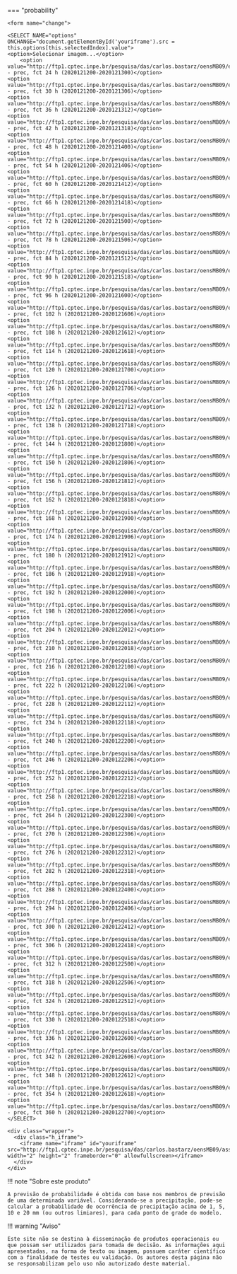 

=== "probability"

    <form name="change">
    
    <SELECT NAME="options" ONCHANGE="document.getElementById('youriframe').src = this.options[this.selectedIndex].value">
    <option>Selecionar imagem...</option>
        <option value="http://ftp1.cptec.inpe.br/pesquisa/das/carlos.bastarz/oensMB09/exps/gnu_singularity_m128p_p64p/prod/probability/2020121200/prec20201212002020121300.png">probability - prec, fct 24 h (2020121200-2020121300)</option>
    <option value="http://ftp1.cptec.inpe.br/pesquisa/das/carlos.bastarz/oensMB09/exps/gnu_singularity_m128p_p64p/prod/probability/2020121200/prec20201212002020121306.png">probability - prec, fct 30 h (2020121200-2020121306)</option>
    <option value="http://ftp1.cptec.inpe.br/pesquisa/das/carlos.bastarz/oensMB09/exps/gnu_singularity_m128p_p64p/prod/probability/2020121200/prec20201212002020121312.png">probability - prec, fct 36 h (2020121200-2020121312)</option>
    <option value="http://ftp1.cptec.inpe.br/pesquisa/das/carlos.bastarz/oensMB09/exps/gnu_singularity_m128p_p64p/prod/probability/2020121200/prec20201212002020121318.png">probability - prec, fct 42 h (2020121200-2020121318)</option>
    <option value="http://ftp1.cptec.inpe.br/pesquisa/das/carlos.bastarz/oensMB09/exps/gnu_singularity_m128p_p64p/prod/probability/2020121200/prec20201212002020121400.png">probability - prec, fct 48 h (2020121200-2020121400)</option>
    <option value="http://ftp1.cptec.inpe.br/pesquisa/das/carlos.bastarz/oensMB09/exps/gnu_singularity_m128p_p64p/prod/probability/2020121200/prec20201212002020121406.png">probability - prec, fct 54 h (2020121200-2020121406)</option>
    <option value="http://ftp1.cptec.inpe.br/pesquisa/das/carlos.bastarz/oensMB09/exps/gnu_singularity_m128p_p64p/prod/probability/2020121200/prec20201212002020121412.png">probability - prec, fct 60 h (2020121200-2020121412)</option>
    <option value="http://ftp1.cptec.inpe.br/pesquisa/das/carlos.bastarz/oensMB09/exps/gnu_singularity_m128p_p64p/prod/probability/2020121200/prec20201212002020121418.png">probability - prec, fct 66 h (2020121200-2020121418)</option>
    <option value="http://ftp1.cptec.inpe.br/pesquisa/das/carlos.bastarz/oensMB09/exps/gnu_singularity_m128p_p64p/prod/probability/2020121200/prec20201212002020121500.png">probability - prec, fct 72 h (2020121200-2020121500)</option>
    <option value="http://ftp1.cptec.inpe.br/pesquisa/das/carlos.bastarz/oensMB09/exps/gnu_singularity_m128p_p64p/prod/probability/2020121200/prec20201212002020121506.png">probability - prec, fct 78 h (2020121200-2020121506)</option>
    <option value="http://ftp1.cptec.inpe.br/pesquisa/das/carlos.bastarz/oensMB09/exps/gnu_singularity_m128p_p64p/prod/probability/2020121200/prec20201212002020121512.png">probability - prec, fct 84 h (2020121200-2020121512)</option>
    <option value="http://ftp1.cptec.inpe.br/pesquisa/das/carlos.bastarz/oensMB09/exps/gnu_singularity_m128p_p64p/prod/probability/2020121200/prec20201212002020121518.png">probability - prec, fct 90 h (2020121200-2020121518)</option>
    <option value="http://ftp1.cptec.inpe.br/pesquisa/das/carlos.bastarz/oensMB09/exps/gnu_singularity_m128p_p64p/prod/probability/2020121200/prec20201212002020121600.png">probability - prec, fct 96 h (2020121200-2020121600)</option>
    <option value="http://ftp1.cptec.inpe.br/pesquisa/das/carlos.bastarz/oensMB09/exps/gnu_singularity_m128p_p64p/prod/probability/2020121200/prec20201212002020121606.png">probability - prec, fct 102 h (2020121200-2020121606)</option>
    <option value="http://ftp1.cptec.inpe.br/pesquisa/das/carlos.bastarz/oensMB09/exps/gnu_singularity_m128p_p64p/prod/probability/2020121200/prec20201212002020121612.png">probability - prec, fct 108 h (2020121200-2020121612)</option>
    <option value="http://ftp1.cptec.inpe.br/pesquisa/das/carlos.bastarz/oensMB09/exps/gnu_singularity_m128p_p64p/prod/probability/2020121200/prec20201212002020121618.png">probability - prec, fct 114 h (2020121200-2020121618)</option>
    <option value="http://ftp1.cptec.inpe.br/pesquisa/das/carlos.bastarz/oensMB09/exps/gnu_singularity_m128p_p64p/prod/probability/2020121200/prec20201212002020121700.png">probability - prec, fct 120 h (2020121200-2020121700)</option>
    <option value="http://ftp1.cptec.inpe.br/pesquisa/das/carlos.bastarz/oensMB09/exps/gnu_singularity_m128p_p64p/prod/probability/2020121200/prec20201212002020121706.png">probability - prec, fct 126 h (2020121200-2020121706)</option>
    <option value="http://ftp1.cptec.inpe.br/pesquisa/das/carlos.bastarz/oensMB09/exps/gnu_singularity_m128p_p64p/prod/probability/2020121200/prec20201212002020121712.png">probability - prec, fct 132 h (2020121200-2020121712)</option>
    <option value="http://ftp1.cptec.inpe.br/pesquisa/das/carlos.bastarz/oensMB09/exps/gnu_singularity_m128p_p64p/prod/probability/2020121200/prec20201212002020121718.png">probability - prec, fct 138 h (2020121200-2020121718)</option>
    <option value="http://ftp1.cptec.inpe.br/pesquisa/das/carlos.bastarz/oensMB09/exps/gnu_singularity_m128p_p64p/prod/probability/2020121200/prec20201212002020121800.png">probability - prec, fct 144 h (2020121200-2020121800)</option>
    <option value="http://ftp1.cptec.inpe.br/pesquisa/das/carlos.bastarz/oensMB09/exps/gnu_singularity_m128p_p64p/prod/probability/2020121200/prec20201212002020121806.png">probability - prec, fct 150 h (2020121200-2020121806)</option>
    <option value="http://ftp1.cptec.inpe.br/pesquisa/das/carlos.bastarz/oensMB09/exps/gnu_singularity_m128p_p64p/prod/probability/2020121200/prec20201212002020121812.png">probability - prec, fct 156 h (2020121200-2020121812)</option>
    <option value="http://ftp1.cptec.inpe.br/pesquisa/das/carlos.bastarz/oensMB09/exps/gnu_singularity_m128p_p64p/prod/probability/2020121200/prec20201212002020121818.png">probability - prec, fct 162 h (2020121200-2020121818)</option>
    <option value="http://ftp1.cptec.inpe.br/pesquisa/das/carlos.bastarz/oensMB09/exps/gnu_singularity_m128p_p64p/prod/probability/2020121200/prec20201212002020121900.png">probability - prec, fct 168 h (2020121200-2020121900)</option>
    <option value="http://ftp1.cptec.inpe.br/pesquisa/das/carlos.bastarz/oensMB09/exps/gnu_singularity_m128p_p64p/prod/probability/2020121200/prec20201212002020121906.png">probability - prec, fct 174 h (2020121200-2020121906)</option>
    <option value="http://ftp1.cptec.inpe.br/pesquisa/das/carlos.bastarz/oensMB09/exps/gnu_singularity_m128p_p64p/prod/probability/2020121200/prec20201212002020121912.png">probability - prec, fct 180 h (2020121200-2020121912)</option>
    <option value="http://ftp1.cptec.inpe.br/pesquisa/das/carlos.bastarz/oensMB09/exps/gnu_singularity_m128p_p64p/prod/probability/2020121200/prec20201212002020121918.png">probability - prec, fct 186 h (2020121200-2020121918)</option>
    <option value="http://ftp1.cptec.inpe.br/pesquisa/das/carlos.bastarz/oensMB09/exps/gnu_singularity_m128p_p64p/prod/probability/2020121200/prec20201212002020122000.png">probability - prec, fct 192 h (2020121200-2020122000)</option>
    <option value="http://ftp1.cptec.inpe.br/pesquisa/das/carlos.bastarz/oensMB09/exps/gnu_singularity_m128p_p64p/prod/probability/2020121200/prec20201212002020122006.png">probability - prec, fct 198 h (2020121200-2020122006)</option>
    <option value="http://ftp1.cptec.inpe.br/pesquisa/das/carlos.bastarz/oensMB09/exps/gnu_singularity_m128p_p64p/prod/probability/2020121200/prec20201212002020122012.png">probability - prec, fct 204 h (2020121200-2020122012)</option>
    <option value="http://ftp1.cptec.inpe.br/pesquisa/das/carlos.bastarz/oensMB09/exps/gnu_singularity_m128p_p64p/prod/probability/2020121200/prec20201212002020122018.png">probability - prec, fct 210 h (2020121200-2020122018)</option>
    <option value="http://ftp1.cptec.inpe.br/pesquisa/das/carlos.bastarz/oensMB09/exps/gnu_singularity_m128p_p64p/prod/probability/2020121200/prec20201212002020122100.png">probability - prec, fct 216 h (2020121200-2020122100)</option>
    <option value="http://ftp1.cptec.inpe.br/pesquisa/das/carlos.bastarz/oensMB09/exps/gnu_singularity_m128p_p64p/prod/probability/2020121200/prec20201212002020122106.png">probability - prec, fct 222 h (2020121200-2020122106)</option>
    <option value="http://ftp1.cptec.inpe.br/pesquisa/das/carlos.bastarz/oensMB09/exps/gnu_singularity_m128p_p64p/prod/probability/2020121200/prec20201212002020122112.png">probability - prec, fct 228 h (2020121200-2020122112)</option>
    <option value="http://ftp1.cptec.inpe.br/pesquisa/das/carlos.bastarz/oensMB09/exps/gnu_singularity_m128p_p64p/prod/probability/2020121200/prec20201212002020122118.png">probability - prec, fct 234 h (2020121200-2020122118)</option>
    <option value="http://ftp1.cptec.inpe.br/pesquisa/das/carlos.bastarz/oensMB09/exps/gnu_singularity_m128p_p64p/prod/probability/2020121200/prec20201212002020122200.png">probability - prec, fct 240 h (2020121200-2020122200)</option>
    <option value="http://ftp1.cptec.inpe.br/pesquisa/das/carlos.bastarz/oensMB09/exps/gnu_singularity_m128p_p64p/prod/probability/2020121200/prec20201212002020122206.png">probability - prec, fct 246 h (2020121200-2020122206)</option>
    <option value="http://ftp1.cptec.inpe.br/pesquisa/das/carlos.bastarz/oensMB09/exps/gnu_singularity_m128p_p64p/prod/probability/2020121200/prec20201212002020122212.png">probability - prec, fct 252 h (2020121200-2020122212)</option>
    <option value="http://ftp1.cptec.inpe.br/pesquisa/das/carlos.bastarz/oensMB09/exps/gnu_singularity_m128p_p64p/prod/probability/2020121200/prec20201212002020122218.png">probability - prec, fct 258 h (2020121200-2020122218)</option>
    <option value="http://ftp1.cptec.inpe.br/pesquisa/das/carlos.bastarz/oensMB09/exps/gnu_singularity_m128p_p64p/prod/probability/2020121200/prec20201212002020122300.png">probability - prec, fct 264 h (2020121200-2020122300)</option>
    <option value="http://ftp1.cptec.inpe.br/pesquisa/das/carlos.bastarz/oensMB09/exps/gnu_singularity_m128p_p64p/prod/probability/2020121200/prec20201212002020122306.png">probability - prec, fct 270 h (2020121200-2020122306)</option>
    <option value="http://ftp1.cptec.inpe.br/pesquisa/das/carlos.bastarz/oensMB09/exps/gnu_singularity_m128p_p64p/prod/probability/2020121200/prec20201212002020122312.png">probability - prec, fct 276 h (2020121200-2020122312)</option>
    <option value="http://ftp1.cptec.inpe.br/pesquisa/das/carlos.bastarz/oensMB09/exps/gnu_singularity_m128p_p64p/prod/probability/2020121200/prec20201212002020122318.png">probability - prec, fct 282 h (2020121200-2020122318)</option>
    <option value="http://ftp1.cptec.inpe.br/pesquisa/das/carlos.bastarz/oensMB09/exps/gnu_singularity_m128p_p64p/prod/probability/2020121200/prec20201212002020122400.png">probability - prec, fct 288 h (2020121200-2020122400)</option>
    <option value="http://ftp1.cptec.inpe.br/pesquisa/das/carlos.bastarz/oensMB09/exps/gnu_singularity_m128p_p64p/prod/probability/2020121200/prec20201212002020122406.png">probability - prec, fct 294 h (2020121200-2020122406)</option>
    <option value="http://ftp1.cptec.inpe.br/pesquisa/das/carlos.bastarz/oensMB09/exps/gnu_singularity_m128p_p64p/prod/probability/2020121200/prec20201212002020122412.png">probability - prec, fct 300 h (2020121200-2020122412)</option>
    <option value="http://ftp1.cptec.inpe.br/pesquisa/das/carlos.bastarz/oensMB09/exps/gnu_singularity_m128p_p64p/prod/probability/2020121200/prec20201212002020122418.png">probability - prec, fct 306 h (2020121200-2020122418)</option>
    <option value="http://ftp1.cptec.inpe.br/pesquisa/das/carlos.bastarz/oensMB09/exps/gnu_singularity_m128p_p64p/prod/probability/2020121200/prec20201212002020122500.png">probability - prec, fct 312 h (2020121200-2020122500)</option>
    <option value="http://ftp1.cptec.inpe.br/pesquisa/das/carlos.bastarz/oensMB09/exps/gnu_singularity_m128p_p64p/prod/probability/2020121200/prec20201212002020122506.png">probability - prec, fct 318 h (2020121200-2020122506)</option>
    <option value="http://ftp1.cptec.inpe.br/pesquisa/das/carlos.bastarz/oensMB09/exps/gnu_singularity_m128p_p64p/prod/probability/2020121200/prec20201212002020122512.png">probability - prec, fct 324 h (2020121200-2020122512)</option>
    <option value="http://ftp1.cptec.inpe.br/pesquisa/das/carlos.bastarz/oensMB09/exps/gnu_singularity_m128p_p64p/prod/probability/2020121200/prec20201212002020122518.png">probability - prec, fct 330 h (2020121200-2020122518)</option>
    <option value="http://ftp1.cptec.inpe.br/pesquisa/das/carlos.bastarz/oensMB09/exps/gnu_singularity_m128p_p64p/prod/probability/2020121200/prec20201212002020122600.png">probability - prec, fct 336 h (2020121200-2020122600)</option>
    <option value="http://ftp1.cptec.inpe.br/pesquisa/das/carlos.bastarz/oensMB09/exps/gnu_singularity_m128p_p64p/prod/probability/2020121200/prec20201212002020122606.png">probability - prec, fct 342 h (2020121200-2020122606)</option>
    <option value="http://ftp1.cptec.inpe.br/pesquisa/das/carlos.bastarz/oensMB09/exps/gnu_singularity_m128p_p64p/prod/probability/2020121200/prec20201212002020122612.png">probability - prec, fct 348 h (2020121200-2020122612)</option>
    <option value="http://ftp1.cptec.inpe.br/pesquisa/das/carlos.bastarz/oensMB09/exps/gnu_singularity_m128p_p64p/prod/probability/2020121200/prec20201212002020122618.png">probability - prec, fct 354 h (2020121200-2020122618)</option>
    <option value="http://ftp1.cptec.inpe.br/pesquisa/das/carlos.bastarz/oensMB09/exps/gnu_singularity_m128p_p64p/prod/probability/2020121200/prec20201212002020122700.png">probability - prec, fct 360 h (2020121200-2020122700)</option>
    </SELECT>
    
    <div class="wrapper">
      <div class="h_iframe">
        <iframe name="iframe" id="youriframe" src="http://ftp1.cptec.inpe.br/pesquisa/das/carlos.bastarz/oensMB09/assets/white_bkg.png" width="2" height="2" frameborder="0" allowfullscreen></iframe>
      </div>
    </div>


!!! note "Sobre este produto"

    A previsão de probabilidade é obtida com base nos membros de previsão de uma determinada variável. Considerando-se a precipitação, pode-se calcular a probabilidade de ocorrência de precipitação acima de 1, 5, 10 e 20 mm (ou outros limiares), para cada ponto de grade do modelo.

!!! warning "Aviso"

    Este site não se destina à disseminação de produtos operacionais ou que possam ser utilizados para tomada de decisão. As informações aqui apresentadas, na forma de texto ou imagem, possuem caráter científico com a finalidade de testes ou validação. Os autores desta página não se responsabilizam pelo uso não autorizado deste material.
